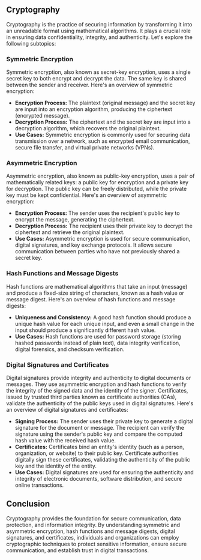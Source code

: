 ## Cryptography

Cryptography is the practice of securing information by transforming it into an unreadable format using mathematical algorithms. It plays a crucial role in ensuring data confidentiality, integrity, and authenticity. Let's explore the following subtopics:

### Symmetric Encryption

Symmetric encryption, also known as secret-key encryption, uses a single secret key to both encrypt and decrypt the data. The same key is shared between the sender and receiver. Here's an overview of symmetric encryption:

- **Encryption Process:** The plaintext (original message) and the secret key are input into an encryption algorithm, producing the ciphertext (encrypted message).
- **Decryption Process:** The ciphertext and the secret key are input into a decryption algorithm, which recovers the original plaintext.
- **Use Cases:** Symmetric encryption is commonly used for securing data transmission over a network, such as encrypted email communication, secure file transfer, and virtual private networks (VPNs).

### Asymmetric Encryption

Asymmetric encryption, also known as public-key encryption, uses a pair of mathematically related keys: a public key for encryption and a private key for decryption. The public key can be freely distributed, while the private key must be kept confidential. Here's an overview of asymmetric encryption:

- **Encryption Process:** The sender uses the recipient's public key to encrypt the message, generating the ciphertext.
- **Decryption Process:** The recipient uses their private key to decrypt the ciphertext and retrieve the original plaintext.
- **Use Cases:** Asymmetric encryption is used for secure communication, digital signatures, and key exchange protocols. It allows secure communication between parties who have not previously shared a secret key.

### Hash Functions and Message Digests

Hash functions are mathematical algorithms that take an input (message) and produce a fixed-size string of characters, known as a hash value or message digest. Here's an overview of hash functions and message digests:

- **Uniqueness and Consistency:** A good hash function should produce a unique hash value for each unique input, and even a small change in the input should produce a significantly different hash value.
- **Use Cases:** Hash functions are used for password storage (storing hashed passwords instead of plain text), data integrity verification, digital forensics, and checksum verification.

### Digital Signatures and Certificates

Digital signatures provide integrity and authenticity to digital documents or messages. They use asymmetric encryption and hash functions to verify the integrity of the signed data and the identity of the signer. Certificates, issued by trusted third parties known as certificate authorities (CAs), validate the authenticity of the public keys used in digital signatures. Here's an overview of digital signatures and certificates:

- **Signing Process:** The sender uses their private key to generate a digital signature for the document or message. The recipient can verify the signature using the sender's public key and compare the computed hash value with the received hash value.
- **Certificates:** Certificates bind an entity's identity (such as a person, organization, or website) to their public key. Certificate authorities digitally sign these certificates, validating the authenticity of the public key and the identity of the entity.
- **Use Cases:** Digital signatures are used for ensuring the authenticity and integrity of electronic documents, software distribution, and secure online transactions.

## Conclusion

Cryptography provides the foundation for secure communication, data protection, and information integrity. By understanding symmetric and asymmetric encryption, hash functions and message digests, digital signatures, and certificates, individuals and organizations can employ cryptographic techniques to protect sensitive information, ensure secure communication, and establish trust in digital transactions.

